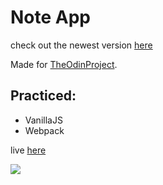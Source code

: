 # Note App

check out the newest version [here](https://github.com/DoviMaj/note-app-2.0)

Made for [TheOdinProject](https://www.theodinproject.com).

## Practiced:
- VanillaJS
- Webpack

live [here](https://dovimaj.github.io/noteApp/)

![](gif.gif)
